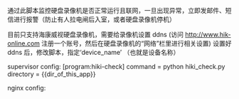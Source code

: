 通过此脚本监控硬盘录像机是否正常运行且联网，一旦出现异常，立即发邮件、短信进行报警（防止有人拉电闸后入室，或者硬盘录像机停机）

目前只支持海康威视硬盘录像机，需要给录像机设置 ddns (访问 http://www.hik-online.com 注册一个账号，然后在硬盘录像机的“网络”栏里进行相关设置)
设置好 ddns 后，修改脚本，指定‘device_name’ （也就是设备名称）

supervisor config:
[program:hiki-check]
command = python hiki_check.py
directory = {{dir_of_this_app}}

nginx config:
